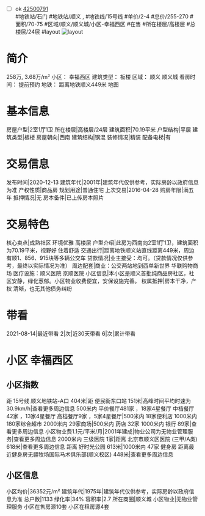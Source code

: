 - [ ] ok [42500791](https://bj.5i5j.com/ershoufang/42500791.html)  
 #地铁站/石门 #地铁站/顺义 ,  #地铁线/15号线
#单价/2-4 #总价/255-270 #面积/70-75   #区域/顺义/顺义城/小区-幸福西区 #在售 #所在楼层/高楼层 #总楼层/24层 #layout 
![layout](http://image2.5i5j.com//group1/M00/24/C9/CgqJMVyx5gyAXxDFAAPyVyunz3E718.jpg_P5.jpg) 
# 简介 
 258万,  3.68万/m² 
小区： 幸福西区
建筑类型： 板楼
区域： 顺义 顺义城
看房时间： 提前预约
地铁： 距离地铁顺义449米 地图
# 基本信息 
 房屋户型|2室1厅1卫
所在楼层|高楼层/24层
建筑面积|70.19平米
户型结构|平层
建筑类型|板楼
房屋朝向|西南
建筑结构|钢混
装修情况|精装
配备电梯|有
# 交易信息 
 发布时间|2020-12-13
建筑年代|2001年|建筑年代仅供参考，实际房龄以政府信息为准
产权性质|商品房
规划用途|普通住宅
上次交易|2016-04-28
购房年限|满五年
抵押情况|无
房本备件|已上传房本照片
# 交易特色 
 核心卖点|成熟社区 环境优雅 高楼层
户型介绍|此房为西南向2室1厅1卫，建筑面积为70.19平米，视野好 住着舒适
交通出行|距离地铁顺义站直线距离449米，周边有顺1、856、915块等多辆公交车
贷款情况|业主接受：均可。（贷款情况仅供参考，最终以实际情况为准）
周边配套|商业：公交两站地到西单新世界 华联购物商场  医疗设施：顺义医院 京顺医院
小区信息|本小区是顺义首批纯商品房社区，社区安静，绿化葱郁。小区物业收费便宜，安保设施完善。
权属抵押|房本干净，产 权 清晰，也无其他债务纠纷
# 带看 
 2021-08-14|最近带看	 2|次|近30天带看	 6|次|累计带看
# 小区 幸福西区
## 小区指数 
 距 15号线 顺义地铁站-A口 404米|距 便民街东口站 151米|高峰时间平均时速为30.9km/h|查看更多周边信息
500米内 平价餐厅481家 ，18家4星餐厅
中档餐厅42家 ，13家4星餐厅
高档餐厅9家 ，5家4星餐厅|500米内 18家便利店
1000米内 180家综合超市
2000米内 29家商场|500米内 药店 32家
1000米内 银行 89家|查看更多周边信息
小区物业费1.1元/平米/月|2001年建成|物业公司为无物业管理服务|查看更多周边信息
2000米内 三级医院 1家|距离 北京市顺义区医院 (三甲/A类) 618米|查看更多周边信息
距离 好时光公园 613米|1000米内 47家 健身房
距离最近健身房无疆牧场国际马术俱乐部(顺义校区) 448米|查看更多周边信息
## 小区信息 
 小区均价|36352元/m²
建筑年代|1975年|建筑年代仅供参考，实际房龄以政府信息为准
总户数|1133
绿化率|34%
容积率|2.7
所在商圈|顺义城
小区物业|无物业管理服务
小区在售房源10套
小区在租房源4套
